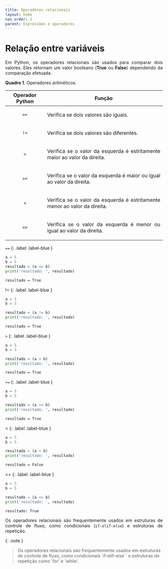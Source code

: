 ```yaml
---
title: Operadores relacionais
layout: home
nav_order: 2
parent: Expressões e operadores
---
```


<h1>Relação entre variáveis</h1>

<p align = "justify">
Em Python, os operadores relacionais são usados para comparar dois valores. Eles retornam um valor booleano (<b>True</b> ou <b>False</b>) dependendo da comparação efetuada.
</p>

<p align = "justify" id = "qua1"><b>Quadro 1.</b> Operadores aritméticos.</p>
<table>
<thead>
  <tr>
    <th>Operador Python</th>
    <th>Função</th>
  </tr>
</thead>
<tbody>
  <tr>
    <td><center><code>==</code></center></td>
    <td><p align = "justify">Verifica se dois valores são iguais.</p></td>
  </tr>
  <tr>
    <td><center><code>!=</code></center></td>
    <td><p align = "justify">Verifica se dois valores são diferentes.</p></td>
  </tr>
  <tr>
    <td><center><code>></code></center></td>
    <td><p align = "justify">Verifica se o valor da esquerda é estritamente maior ao valor da direita.</p></td>
  </tr>
  <tr>
    <td><center><code>>=</code></center></td>
    <td><p align = "justify">Verifica se o valor da esquerda é maior ou igual ao valor da direita.</p></td>
  </tr>
  <tr>
    <td><center><code><</code></center></td>
    <td><p align = "justify">Verifica se o valor da esquerda é estritamente menor ao valor da direita.</p></td>
  </tr>
  <tr>
    <td><center><code><=</code></center></td>
    <td><p align = "justify">Verifica se o valor da esquerda é menor ou igual ao valor da direita.</p></td>
  </tr>
</tbody>
</table>


`==`
{: .label .label-blue }

```python
a = 5
b = 5
resultado = (a == b)
print('resultado: ', resultado)
```
```cmd
resultado = True
```

!=
{: .label .label-blue }

```python
a = 5
b = 3

resultado = (a != b)
print('resultado: ', resultado)
```
```cmd
resultado = True
```

`>`
{: .label .label-blue }

```python
a = 5
b = 3

resultado = (a > b)
print('resultado: ', resultado)
```
```cmd
resultado = True
```

`>=`
{: .label .label-blue }

```python
a = 5
b = 5

resultado = (a >= b)
print('resultado: ', resultado)
```
```cmd
resultado = True
```

<
{: .label .label-blue }
```python
a = 5
b = 5

resultado = (a < b)
print('resultado: ', resultado)
```
```cmd
resultado = False
```

<=
{: .label .label-blue }
```python
a = 5
b = 5

resultado = (a <= b)
print('resultado: ', resultado)
```
```cmd
resultado: True
```
<p align = "justify">
Os operadores relacionais são frequentemente usados em estruturas de controle de fluxo, como condicionais (<code>if-elif-else</code>) e estruturas de repetição.
</p>

{: .note }
> Os operadores relacionais são frequentemente usados em estruturas de controle de fluxo, como condicionais `if-elif-else`` e estruturas de repetição como 'for' e 'while'. 
